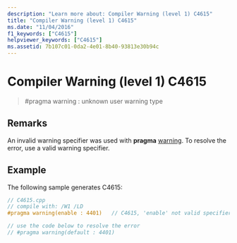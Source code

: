 ```yaml
---
description: "Learn more about: Compiler Warning (level 1) C4615"
title: "Compiler Warning (level 1) C4615"
ms.date: "11/04/2016"
f1_keywords: ["C4615"]
helpviewer_keywords: ["C4615"]
ms.assetid: 7b107c01-0da2-4e01-8b40-93813e30b94c
---
```

# Compiler Warning (level 1) C4615

> #pragma warning : unknown user warning type

## Remarks

An invalid warning specifier was used with **pragma** [warning](../../preprocessor/warning.md). To resolve the error, use a valid warning specifier.

## Example

The following sample generates C4615:

```cpp
// C4615.cpp
// compile with: /W1 /LD
#pragma warning(enable : 4401)   // C4615, 'enable' not valid specifier

// use the code below to resolve the error
// #pragma warning(default : 4401)
```
